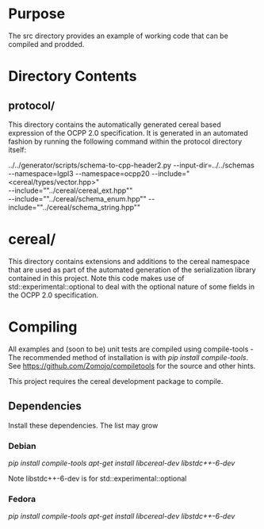 # Purpose

The src directory provides an example of working code that can be compiled and
prodded.

# Directory Contents

## protocol/

This directory contains the automatically generated cereal based expression of
the OCPP 2.0 specification. It is generated in an automated fashion by running
the following command within the protocol directory itself:

  ../../generator/scripts/schema-to-cpp-header2.py
    --input-dir=../../schemas  
    --namespace=lgpl3 
    --namespace=ocpp20 
    --include="<cereal/types/vector.hpp>"  
    --include="\"../cereal/cereal_ext.hpp\""  
    --include="\"../cereal/schema_enum.hpp\"" 
    --include="\"../cereal/schema_string.hpp\"" 

# cereal/

This directory contains extensions and additions to the cereal namespace that
are used as part of the automated generation of the serialization library
contained in this project. Note this code makes use of 
std::experimental::optional to deal with the optional nature of some fields in
the OCPP 2.0 specification.

# Compiling

All examples and (soon to be) unit tests are compiled using compile-tools - 
The recommended method of installation is with _pip install compile-tools_. See
https://github.com/Zomojo/compiletools for the source and other hints.

This project requires the cereal development package to compile.

## Dependencies

Install these dependencies. The list may grow

### Debian

_pip install compile-tools_
_apt-get install libcereal-dev libstdc++-6-dev_

Note libstdc++-6-dev is for std::experimental::optional

### Fedora

_pip install compile-tools_
_apt-get install libcereal-dev libstdc++-6-dev_
